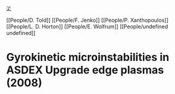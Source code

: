 [🇿](zotero://select/groups/5630717/items/K9H8Z8F5)

[[People/D. Told]] [[People/F. Jenko]] [[People/P. Xanthopoulos]] [[People/L. D. Horton]] [[People/E. Wolfrum]] [[People/undefined undefined]] 
# Gyrokinetic microinstabilities in ASDEX Upgrade edge plasmas (2008)

